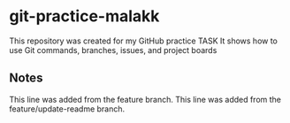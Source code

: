 # git-practice-malakk
This repository was created for my GitHub practice TASK
It shows how to use Git commands, branches, issues, and project boards
## Notes
This line was added from the feature branch.
This line was added from the feature/update-readme branch.


